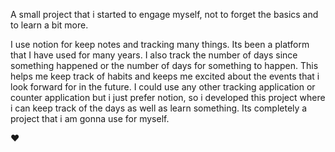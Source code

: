 A small project that i started to engage myself, not to forget the basics and to learn a bit more.

I use notion for keep notes and tracking many things. Its been a platform that I have used for many years. I also track the number of days since something happened or the number of days for something to happen. This helps me keep track of habits and keeps me excited about the events that i look forward for in the future.
I could use any other tracking application or counter application but i just prefer notion, so i developed this project where i can keep track of the days as well as learn something. Its completely a project that i am gonna use for myself. 

❤️
